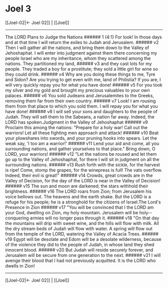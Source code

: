 # Joel 3

[[Joel-02|← Joel 02]] | [[Joel]]
***

The LORD Plans to Judge the Nations ###### 1 (4:1) For look! In those days and at that time I will return the exiles to Judah and Jerusalem. ###### v2 Then I will gather all the nations, and bring them down to the Valley of Jehoshaphat. I will enter into judgment against them there concerning my people Israel who are my inheritance, whom they scattered among the nations. They partitioned my land, ###### v3 and they cast lots for my people. They traded a boy for a prostitute; they sold a little girl for wine so they could drink. ###### v4 Why are you doing these things to me, Tyre and Sidon? Are you trying to get even with me, land of Philistia? If you are, I will very quickly repay you for what you have done! ###### v5 For you took my silver and my gold and brought my precious valuables to your own palaces. ###### v6 You sold Judeans and Jerusalemites to the Greeks, removing them far from their own country. ###### v7 Look! I am rousing them from that place to which you sold them. I will repay you for what you have done! ###### v8 I will sell your sons and daughters to the people of Judah. They will sell them to the Sabeans, a nation far away. Indeed, the LORD has spoken.Judgment in the Valley of Jehoshaphat ###### v9 Proclaim this among the nations: "Prepare for a holy war! Call out the warriors! Let all these fighting men approach and attack! ###### v10 Beat your plowshares into swords, and your pruning hooks into spears. Let the weak say, 'I too am a warrior!' ###### v11 Lend your aid and come, all you surrounding nations, and gather yourselves to that place." Bring down, O LORD, your warriors! ###### v12 "Let the nations be roused and let them go up to the Valley of Jehoshaphat, for there I will sit in judgment on all the surrounding nations. ###### v13 Rush forth with the sickle, for the harvest is ripe! Come, stomp the grapes, for the winepress is full! The vats overflow. Indeed, their evil is great!" ###### v14 Crowds, great crowds are in the Valley of Decision, for the day of the LORD is near in the Valley of Decision! ###### v15 The sun and moon are darkened; the stars withhold their brightness. ###### v16 The LORD roars from Zion; from Jerusalem his voice bellows out. The heavens and the earth shake. But the LORD is a refuge for his people; he is a stronghold for the citizens of Israel.The Lord's Presence in Zion ###### v17 "You will be convinced that I the LORD am your God, dwelling on Zion, my holy mountain. Jerusalem will be holy-- conquering armies will no longer pass through it. ###### v18 "On that day the mountains will drip with sweet wine, and the hills will flow with milk. All the dry stream beds of Judah will flow with water. A spring will flow out from the temple of the LORD, watering the Valley of Acacia Trees. ###### v19 Egypt will be desolate and Edom will be a desolate wilderness, because of the violence they did to the people of Judah, in whose land they shed innocent blood. ###### v20 But Judah will reside securely forever, and Jerusalem will be secure from one generation to the next. ###### v21 I will avenge their blood that I had not previously acquitted. It is the LORD who dwells in Zion!

***
[[Joel-02|← Joel 02]] | [[Joel]]
